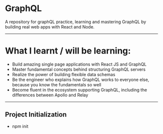 # GraphQL
A repository for graphQL practice, learning and mastering GraphQL by building real web apps with React and Node.

---
# What I learnt / will be learning:
* Build amazing single page applications with React JS and GraphQL
* Master fundamental concepts behind structuring GraphQL servers
* Realize the power of building flexible data schemas
* Be the engineer who explains how GraphQL works to everyone else, because you know the fundamentals so well
* Become fluent in the ecosystem supporting GraphQL, including the differences between Apollo and Relay

---

## Project Initialization
* npm init
